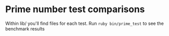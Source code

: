 # Prime number test comparisons

Within lib/ you'll find files for each test. Run `ruby bin/prime_test` to see the benchmark results
